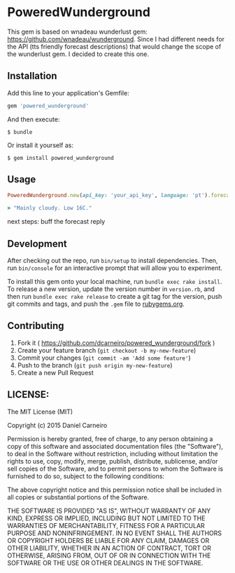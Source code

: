 # PoweredWunderground

This gem is based on wnadeau wunderlust gem: https://github.com/wnadeau/wunderground. Since I had different needs for the API (tts friendly forecast descriptions) that would change the scope of the wunderlust gem. I decided to create this one.

## Installation

Add this line to your application's Gemfile:

```ruby
gem 'powered_wunderground'
```

And then execute:

    $ bundle

Or install it yourself as:

    $ gem install powered_wunderground

## Usage

```ruby
PoweredWunderground.new(api_key: 'your_api_key', language: 'pt').forecast('pt', 'porto')

> "Mainly cloudy. Low 16C."
```


next steps: buff the forecast reply

## Development

After checking out the repo, run `bin/setup` to install dependencies. Then, run `bin/console` for an interactive prompt that will allow you to experiment.

To install this gem onto your local machine, run `bundle exec rake install`. To release a new version, update the version number in `version.rb`, and then run `bundle exec rake release` to create a git tag for the version, push git commits and tags, and push the `.gem` file to [rubygems.org](https://rubygems.org).

## Contributing

1. Fork it ( https://github.com/dcarneiro/powered_wunderground/fork )
2. Create your feature branch (`git checkout -b my-new-feature`)
3. Commit your changes (`git commit -am 'Add some feature'`)
4. Push to the branch (`git push origin my-new-feature`)
5. Create a new Pull Request

## LICENSE:

The MIT License (MIT)

Copyright (c) 2015 Daniel Carneiro

Permission is hereby granted, free of charge, to any person obtaining a copy
of this software and associated documentation files (the "Software"), to deal
in the Software without restriction, including without limitation the rights
to use, copy, modify, merge, publish, distribute, sublicense, and/or sell
copies of the Software, and to permit persons to whom the Software is
furnished to do so, subject to the following conditions:

The above copyright notice and this permission notice shall be included in all
copies or substantial portions of the Software.

THE SOFTWARE IS PROVIDED "AS IS", WITHOUT WARRANTY OF ANY KIND, EXPRESS OR
IMPLIED, INCLUDING BUT NOT LIMITED TO THE WARRANTIES OF MERCHANTABILITY,
FITNESS FOR A PARTICULAR PURPOSE AND NONINFRINGEMENT. IN NO EVENT SHALL THE
AUTHORS OR COPYRIGHT HOLDERS BE LIABLE FOR ANY CLAIM, DAMAGES OR OTHER
LIABILITY, WHETHER IN AN ACTION OF CONTRACT, TORT OR OTHERWISE, ARISING FROM,
OUT OF OR IN CONNECTION WITH THE SOFTWARE OR THE USE OR OTHER DEALINGS IN THE
SOFTWARE.
